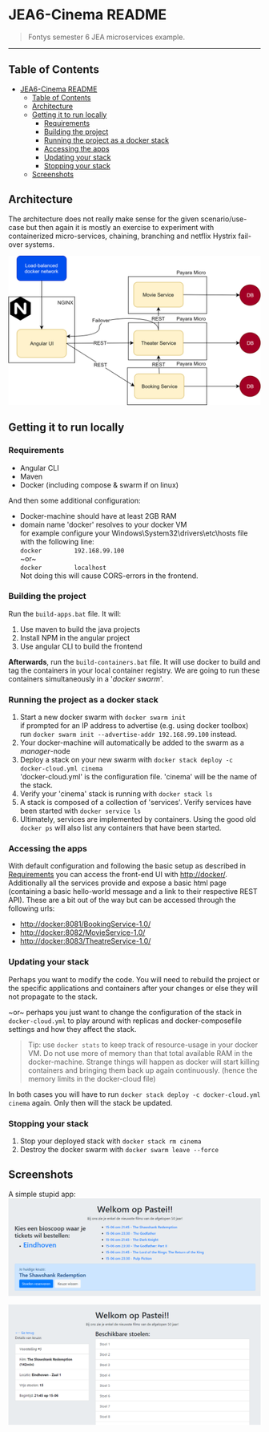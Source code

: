 # JEA6-Cinema README

> Fontys semester 6 JEA microservices example.

---

## Table of Contents

- [JEA6-Cinema README](#jea6-cinema-readme)
  - [Table of Contents](#table-of-contents)
  - [Architecture](#architecture)
  - [Getting it to run locally](#getting-it-to-run-locally)
    - [Requirements](#requirements)
    - [Building the project](#building-the-project)
    - [Running the project as a docker stack](#running-the-project-as-a-docker-stack)
    - [Accessing the apps](#accessing-the-apps)
    - [Updating your stack](#updating-your-stack)
    - [Stopping your stack](#stopping-your-stack)
  - [Screenshots](#screenshots)

## Architecture

The architecture does not really make sense for the given scenario/use-case but then again it is mostly an exercise to experiment with containerized micro-services, chaining, branching and netflix Hystrix fail-over systems.

![architecture][architecture]

## Getting it to run locally

### Requirements

- Angular CLI
- Maven
- Docker (including compose & swarm if on linux)

And then some additional configuration:

- Docker-machine should have at least 2GB RAM
- domain name 'docker' resolves to your docker VM  
  for example configure your Windows\System32\drivers\etc\hosts file with the following line:  
    ```docker         192.168.99.100```  
    ~or~  
    ```docker         localhost```  
  Not doing this will cause CORS-errors in the frontend.

### Building the project

Run the `build-apps.bat` file. It will:

1. Use maven to build the java projects 
2. Install NPM in the angular project
3. Use angular CLI to build the frontend

**Afterwards**, run the ```build-containers.bat``` file. It will use docker to build and tag the containers in your local container registry.  We are going to run these containers simultaneously in a '*docker swarm*'.

### Running the project as a docker stack

1. Start a new docker swarm with ```docker swarm init```  
if prompted for an IP address to advertise (e.g. using docker toolbox) run ```docker swarm init --advertise-addr 192.168.99.100``` instead.
2. Your docker-machine will automatically be added to the swarm as a *manager*-node
3. Deploy a stack on your new swarm with ```docker stack deploy -c docker-cloud.yml cinema```  
'docker-cloud.yml' is the configuration file. 'cinema' will be the name of the stack.
4. Verify your 'cinema' stack is running with ```docker stack ls```
5. A stack is composed of a collection of 'services'. Verify services have been started with ```docker service ls```
6. Ultimately, services are implemented by containers. Using the good old `docker ps` will also list any containers that have been started.

### Accessing the apps

With default configuration and following the basic setup as described in [Requirements](#requirements) you can access the front-end UI with <http://docker/>. Additionally all the services provide and expose a basic html page (containing a basic hello-world message and a link to their respective REST API). These are a bit out of the way but can be accessed through the following urls:

- <http://docker:8081/BookingService-1.0/>
- <http://docker:8082/MovieService-1.0/>
- <http://docker:8083/TheatreService-1.0/>

### Updating your stack

Perhaps you want to modify the code. You will need to rebuild the project or the specific applications and containers after your changes or else they will not propagate to the stack.

~or~ perhaps you just want to change the configuration of the stack in `docker-cloud.yml` to play around with replicas and docker-composefile settings and how they affect the stack.

> Tip: use `docker stats` to keep track of resource-usage in your docker VM. Do not use more  of memory than that total available RAM in the docker-machine. Strange things will happen as docker will start killing containers and bringing them back up again continuously. (hence the memory limits in the docker-cloud file)

In both cases you will have to run  ```docker stack deploy -c docker-cloud.yml cinema``` again. Only then will the stack be updated.

### Stopping your stack

1. Stop your deployed stack with  ```docker stack rm cinema```
2. Destroy the docker swarm with ```docker swarm leave --force```

## Screenshots

A simple stupid app:
![main screen][mainscreen]

![booking screen][bookingscreen]

[mainscreen]: Images/homepage.png "Main screen"
[bookingscreen]: Images/booking.png "Booking screen"
[architecture]: Images/architecture.png "App architecture"
